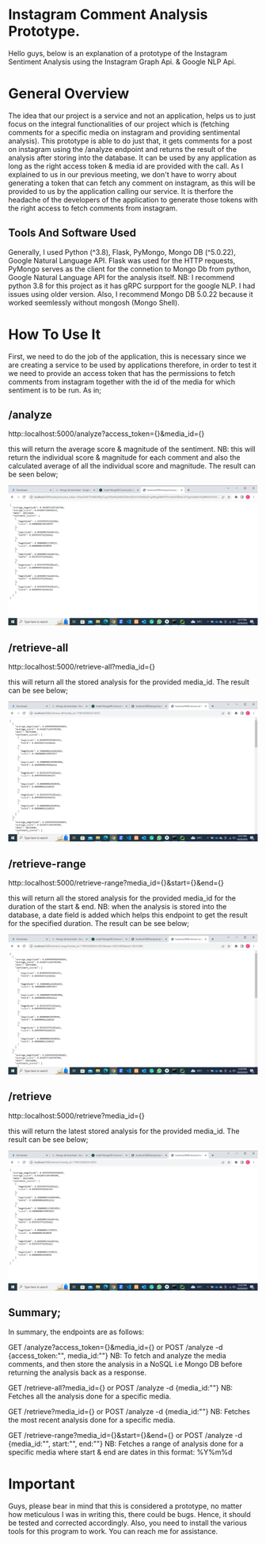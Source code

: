 # Instagram Comment Analysis Prototype.  
Hello guys, below is an explanation of a prototype of the Instagram Sentiment Analysis using the Instagram Graph Api.
& Google NLP Api.  

# General Overview  
The idea that our project is a service and not an application, helps us to just focus on the integral functionalities of our project which is (fetching comments for a specific media on instagram and providing sentimental analysis). This prototype is able to do just that, it gets comments for a post on instagram using the /analyze endpoint and returns the result of the analysis after storing into the database. It can be used by any application as long as the right access token & media id are provided with the call. As I explained to us in our previous meeting, we don't have to worry about generating a token that can fetch any comment on instagram, as this will be provided to us by the application calling our service. It is therfore the headache of the developers of the application to generate those tokens with the right access to fetch comments from instagram.  

## Tools And Software Used  
Generally, I used Python (^3.8), Flask, PyMongo, Mongo DB (^5.0.22), Google Natural Language API. Flask was used for the HTTP requests, PyMongo serves as the client for the connetion to Mongo Db from python, Google Natural Language API for the analysis itself. NB: I recommend python 3.8 for this project as it has gRPC surpport for the google NLP. I had issues using older version. Also, I recommend Mongo DB 5.0.22 because it worked seemlessly without mongosh (Mongo Shell).  


# How To Use It  
First, we need to do the job of the application, this is necessary since we are creating a service to be used by applications therefore, in order to test it we need to provide an access token that has the permissions to fetch comments from instagram together with the id of the media for which sentiment is to be run. As in;

## /analyze  


http::localhost:5000/analyze?access_token={}&media_id={}  

this will return the average score & magnitude of the sentiment. NB: this will return the individual score & magnitude for each comment and also the calculated average of all the individual score and magnitude.  The result can be seen below;  


![/analyze](./result_images/analyze.png)  

## /retrieve-all  


http::localhost:5000/retrieve-all?media_id={}  

this will return all the stored analysis for the provided media_id.  The result can be see below;  


![/retrieve-all](./result_images/retrieve-all.png)  

## /retrieve-range  


http::localhost:5000/retrieve-range?media_id={}&start={}&end={}  

this will return all the stored analysis for the provided media_id for the duration of the start & end. NB: when the analysis is stored into the database, a date field is added which helps this endpoint to get the result for the specified duration.  The result can be see below;  


![/retrieve-range](./result_images/retrieve-range.png)  

## /retrieve  


http::localhost:5000/retrieve?media_id={}  

this will return the latest stored analysis for the provided media_id.  The result can be see below;  


![/retrieve](./result_images/retrieve.png)  

## Summary;  
In summary, the endpoints are as follows:   

GET /analyze?access_token={}&media_id={} or POST /analyze -d {access_token:"", media_id:""}  NB: To fetch and analyze the media comments, and then store the analysis in a NoSQL i.e Mongo DB before returning the analysis back as a response.   


GET /retrieve-all?media_id={} or POST /analyze -d {media_id:""}  NB: Fetches all the analysis done for a specific media.   


GET /retrieve?media_id={} or POST /analyze -d {media_id:""}  NB: Fetches the most recent analysis done for a specific media.   


GET /retrieve-range?media_id={}&start={}&end={} or POST /analyze -d {media_id:"", start:"", end:""}  NB: Fetches a range of analysis done for a specific media where start & end are dates in this format: %Y%m%d    


# Important  
Guys, please bear in mind that this is considered a prototype, no matter how meticulous I was in writing this, there could be bugs. Hence, it should be tested and corrected accordingly. Also, you need to install the various tools for this program to work. You can reach me for assistance.

